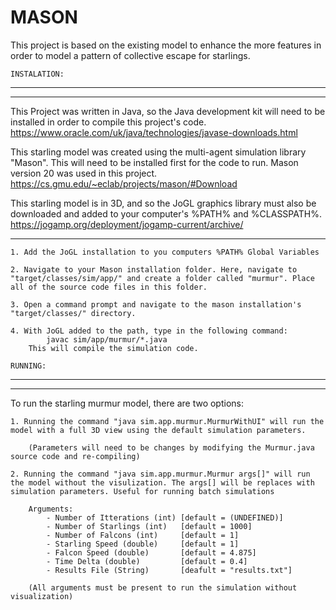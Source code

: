 # MASON
This project is based on the existing model to enhance the more features in order to model a pattern of collective escape for starlings.

    INSTALATION:
**************************************************************
**************************************************************

This Project was written in Java, so the Java development kit will need to be installed in order to compile this project's code.
        https://www.oracle.com/uk/java/technologies/javase-downloads.html

This starling model was created using the multi-agent simulation library "Mason". This will need to be installed first for the code to run. Mason version 20 was used in this project.
        https://cs.gmu.edu/~eclab/projects/mason/#Download

This starling model is in 3D, and so the JoGL graphics library must also be downloaded and added to your computer's %PATH% and %CLASSPATH%.
        https://jogamp.org/deployment/jogamp-current/archive/

------------

    1. Add the JoGL installation to you computers %PATH% Global Variables

    2. Navigate to your Mason installation folder. Here, navigate to "target/classes/sim/app/" and create a folder called "murmur". Place all of the source code files in this folder.

    3. Open a command prompt and navigate to the mason installation's "target/classes/" directory.

    4. With JoGL added to the path, type in the following command:
            javac sim/app/murmur/*.java
        This will compile the simulation code.

    RUNNING:
**************************************************************
**************************************************************

To run the starling murmur model, there are two options:

    1. Running the command "java sim.app.murmur.MurmurWithUI" will run the model with a full 3D view using the default simulation parameters.

        (Parameters will need to be changes by modifying the Murmur.java source code and re-compiling)

    2. Running the command "java sim.app.murmur.Murmur args[]" will run the model without the visulization. The args[] will be replaces with simulation parameters. Useful for running batch simulations

        Arguments:
            - Number of Itterations (int) [default = (UNDEFINED)]
            - Number of Starlings (int)   [default = 1000]
            - Number of Falcons (int)     [default = 1]
            - Starling Speed (double)     [default = 1]
            - Falcon Speed (double)       [default = 4.875]
            - Time Delta (double)         [default = 0.4]
            - Results File (String)       [deafult = "results.txt"]

        (All arguments must be present to run the simulation without visualization)
